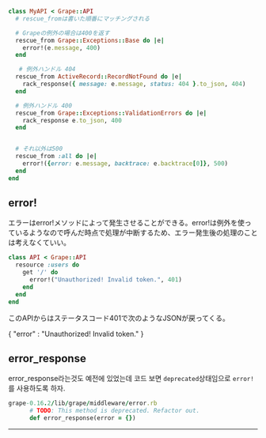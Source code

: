 
```ruby
class MyAPI < Grape::API
  # rescue_fromは書いた順番にマッチングされる

  # Grapeの例外の場合は400を返す
  rescue_from Grape::Exceptions::Base do |e|
    error!(e.message, 400)
  end

   # 例外ハンドル 404
  rescue_from ActiveRecord::RecordNotFound do |e|
    rack_response({ message: e.message, status: 404 }.to_json, 404)
  end

  # 例外ハンドル 400
  rescue_from Grape::Exceptions::ValidationErrors do |e|
    rack_response e.to_json, 400
  end


  # それ以外は500
  rescue_from :all do |e|
    error!({error: e.message, backtrace: e.backtrace[0]}, 500)
  end
end
```

## error!

エラーはerror!メソッドによって発生させることができる。error!は例外を使っているようなので呼んだ時点で処理が中断するため、エラー発生後の処理のことは考えなくていい。

```ruby
class API < Grape::API
  resource :users do
    get '/' do
      error!("Unauthorized! Invalid token.", 401)
    end
  end
end
```

このAPIからはステータスコード401で次のようなJSONが戻ってくる。

{
  "error" : "Unauthorized! Invalid token."
}


## error_response

error_response라는것도 예전에 있었는데 코드 보면 `deprecated`상태임으로 `error!`를 사용하도록 하자.

```ruby
grape-0.16.2/lib/grape/middleware/error.rb
      # TODO: This method is deprecated. Refactor out.
      def error_response(error = {})
```

---

[★★Grapeを使ったAPIで独自のエラーコードも一緒に返す工夫]: https://blog.piyo.tech/posts/2014-10-29-153203/
[Rails+Grapeでエラーハンドリング]: https://qiita.com/aosho235/items/0f217fb0a8c941af8a4e